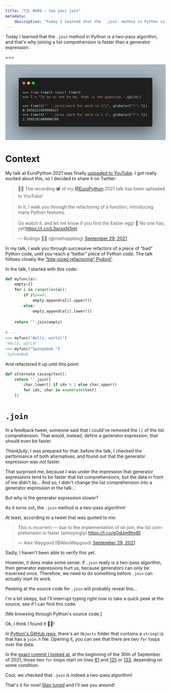 ```yaml
---
title: "TIL #008 – two pass join"
metadata:
    description: "Today I learned that the `.join` method in Python is a two-pass algorithm, and that's why joining a list comprehension is faster than a generator expression."
---
```


Today I learned that the `.join` method in Python is a two-pass algorithm, and that's why joining a list comprehension is faster than a generator expression.

===

<script async src="https://platform.twitter.com/widgets.js" charset="utf-8"></script>

![Code showing that joining list comprehensions is faster than joining generator expressions.](thumbnail.webp)


# Context

My talk at EuroPython 2021 was finally [uploaded to YouTube][europython2021-talk-yt].
I got really excited about this, so I decided to share it on Twitter:

<blockquote class="twitter-tweet"><p lang="en" dir="ltr">🚨📢 The recording 📽 of my <a href="https://twitter.com/europython?ref_src=twsrc%5Etfw">@EuroPython</a> 2021 talk has been uploaded to YouTube!<br><br>In it, I walk you through the refactoring of a function, introducing many Python features.<br><br>Go watch it, and let me know if you find the Easter egg! 🥚 No one has, yet!<a href="https://t.co/L3acpxN3mI">https://t.co/L3acpxN3mI</a></p>&mdash; Rodrigo 🐍📝 (@mathsppblog) <a href="https://twitter.com/mathsppblog/status/1443184281098997764?ref_src=twsrc%5Etfw">September 29, 2021</a></blockquote>

In my talk, I walk you through successive refactors of a piece of “bad” Python code,
until you reach a “better” piece of Python code.
The talk follows closely the [“bite-sized refactoring” Pydont'][pydont-refactoring].

In the talk, I started with this code:

```py
def myfunc(a):
    empty=[]
    for i in range(len(a)):
        if i%2==0:
            empty.append(a[i].upper())
        else:
            empty.append(a[i].lower())

    return "".join(empty)

# ---
>>> myfunc("Hello, world!")
'HeLlO, wOrLd!'
>>> myfunc("Spongebob.")
'SpOnGeBoB.'
```

And refactored it up until this point:

```py
def alternate_casing(text):
    return "".join([
        char.lower() if idx % 2 else char.upper()
        for idx, char in enumerate(text)
    ])
```


# `.join`

In a feedback tweet, someone said that I could've removed the `[]` of the list comprehension.
That would, instead, define a generator expression,
that should even be faster.

_Thankfully_, I was prepared for that:
before the talk, I checked the performance of both alternatives,
and found out that the generator expression was _not_ faster.

That surprised me, because I was under the impression that generator expressions
tend to be faster that list comprehensions, but the data in front of me didn't lie...
And so, I didn't change the list comprehension into a generator expression in the talk...

But why is the generator expression slower?

As it turns out, the `.join` method is a two-pass algorithm!

At least, according to a tweet that was quoted to me:

<blockquote class="twitter-tweet"><p lang="en" dir="ltr">This is incorrect — due to the implementation of str.join, the list comprehension is faster (annoyingly) <a href="https://t.co/gOdJm9hrd0">https://t.co/gOdJm9hrd0</a></p>&mdash; Alex Waygood (@AlexWaygood) <a href="https://twitter.com/AlexWaygood/status/1443327768327041027?ref_src=twsrc%5Etfw">September 29, 2021</a></blockquote>

Sadly, I haven't been able to verify this yet.

However, it does make some sense:
if `.join` really is a two-pass algorithm, then generator expressions hurt us,
because generators can only be traversed once.
Therefore, we need to do something before `.join` can actually start its work.

Peeking at the source code for `.join` will probably reveal this...

I'm a bit sleepy, but I'll interrupt typing _right now_ to take a quick peek at the source,
see if I can find this code.

[Me browsing through Python's source code.]

Ok, I think I found it 🎉🎉!

In [Python's GitHub repo][python-gh-repo], there's an `Objects` folder that contains a `stringlib`
that has a `join.h` file.
Opening it, you can see that there are two `for` loops over the data.

In the [exact commit I looked at][python-source-commit], at the beginning of the 30th of September of 2021,
those two `for` loops start on lines [61][join-61] and [125][join-125] or [133][join-133],
depending on some condition.

Cool, we checked that `.join` is indeed a two-pass algorithm!


That's it for now! [Stay tuned][subscribe] and I'll see you around!


[subscribe]: /subscribe
[europython2021-talk-yt]: https://www.youtube.com/watch?v=Vjq89-spPOk
[pydont-refactoring]: /blog/pydonts/bite-sized-refactoring
[python-gh-repo]: https://github.com/python/cpython
[python-source-commit]: https://github.com/python/cpython/tree/d441437ee71ae174c008c23308b749b91020ba77
[python-source-join]: https://github.com/python/cpython/blob/main/Objects/stringlib/join.h
[join-61]: https://github.com/python/cpython/blob/d441437ee71ae174c008c23308b749b91020ba77/Objects/stringlib/join.h#L61
[join-125]: https://github.com/python/cpython/blob/d441437ee71ae174c008c23308b749b91020ba77/Objects/stringlib/join.h#L125
[join-133]: https://github.com/python/cpython/blob/d441437ee71ae174c008c23308b749b91020ba77/Objects/stringlib/join.h#L133

